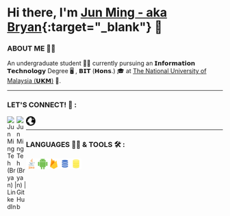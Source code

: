 # Hi there, I'm [Jun Ming - aka Bryan](https://www.linkedin.com/in/jun-ming-teh/){:target="_blank"} 👋

### ABOUT ME 🙋‍♂️

An undergraduate student 👨‍🎓 currently pursuing an 𝗜𝗻𝗳𝗼𝗿𝗺𝗮𝘁𝗶𝗼𝗻 𝗧𝗲𝗰𝗵𝗻𝗼𝗹𝗼𝗴𝘆 Degree 🖥️ , 𝗕𝗜𝗧 (𝗛𝗼𝗻𝘀.) 🎓 at [The National University of Malaysia (𝗨𝗞𝗠)][UKM] 🏫.

---

### LET'S CONNECT! 👥 :

[<img align="left" alt="Jun Ming Teh (Bryan) | LinkedIn" width="22px" src="https://cdn.jsdelivr.net/npm/simple-icons@v3/icons/linkedin.svg"/>][LinkedIn]

[<img align="left" alt="Jun Ming Teh (Bryan) | GitHub" width="22px" src="https://cdn.jsdelivr.net/npm/simple-icons@v3/icons/github.svg"/>][GitHub]

[<img align="left" alt="Jun Ming Teh (Bryan) | Website" width="22px" src="https://raw.githubusercontent.com/iconic/open-iconic/master/svg/globe.svg"/>][Website]

<br/>

---

### LANGUAGES 👨‍💻 & TOOLS 🛠️ :

[<img align="left" alt="Java" width="26px" src="https://raw.githubusercontent.com/github/explore/285d19f261b6d469fd8a309dddb234371d7be462/topics/java/java.png"/>][Java]

[<img align="left" alt="Android" width="26px" src="https://raw.githubusercontent.com/github/explore/285d19f261b6d469fd8a309dddb234371d7be462/topics/android/android.png"/>][Android]

[<img align="left" alt="Firebase" width="26px" src="https://raw.githubusercontent.com/github/explore/285d19f261b6d469fd8a309dddb234371d7be462/topics/firebase/firebase.png"/>][Firebase]

[<img align="left" alt="SQL" width="26px" src="https://raw.githubusercontent.com/github/explore/285d19f261b6d469fd8a309dddb234371d7be462/topics/sql/sql.png"/>][SQL]

[<img align="left" alt="Database" width="26px" src="https://raw.githubusercontent.com/github/explore/285d19f261b6d469fd8a309dddb234371d7be462/topics/database/database.png"/>][Database]


[UKM]: https://www.ukm.my/portal/
[LinkedIn]: https://www.linkedin.com/in/jun-ming-teh/
[GitHub]: https://github.com/JunMingTeh-2018
[Website]: https://junming2018.wixsite.com/jun-ming-teh
[Java]: https://github.com/topics/java
[Android]: https://github.com/topics/android
[Firebase]: https://github.com/topics/firebase
[SQL]: https://github.com/topics/sql
[Database]: https://github.com/topics/database